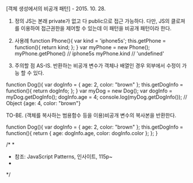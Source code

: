 [객체 생성에서의 비공개 패턴] - 2015. 10. 28.
1. 정의
 JS는 본래 private가 없고 다 public으로 접근 가능하다.
 다만, JS의 클로져를 이용하여 접근권한을 제어할 수 있는데 이 패턴을 비공개 패턴이라 한다.

2. 사용례
 function Phone(){
 	var kind = 'iphone5s';
 	this.getPhone = function(){
 		return kind;
 	};
 }
 var myPhone = new Phone();
 myPhone.getPhone() // iphone5s
 myPhone.kind // 'undefined'

3. 주의할 점
 AS-IS.
 반환하는 비공개 변수가 객체나 배열인 경우 외부에서 수정이 가능 할 수 있다.

 function Dog(){
 	var dogInfo = {
 		age: 2,
 		color: "brown"
 	};
 	this.getDogInfo = function(){
 		return dogInfo;
 	};
 }
 var myDog = new Dog();
 var dogInfo = myDog.getDogInfo();
 dogInfo.age = 4;
 console.log(myDog.getDogInfo()); // Object {age: 4, color: "brown"}

 TO-BE.
 (객체를 복사하는 범용함수 등을 이용)비공개 변수의 복사본을 반환한다.

 function Dog(){
 	var dogInfo = {
 		age: 2,
 		color: "brown"
 	};
 	this.getDogInfo = function(){
 		return {
 			age: dogInfo.age,
 			color: dogInfo.color
 		};
 	};
 }

/*
 *
 * 참조: JavaScript Patterns, 인사이트, 115p~
 *
 */
